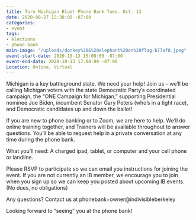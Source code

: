```yaml
---
title: Turn Michigan Blue! Phone Bank Tues. Oct. 13
date: 2020-08-27 15:38:00 -07:00
categories:
- event
tags:
- elections
- phone bank
main-image: "/uploads/donkey%20&%20elephant%20on%20flag-b77af8.jpeg"
event-start-date: 2020-10-13 15:00:00 -07:00
event-end-date: 2020-10-13 17:00:00 -07:00
Location: Online, Virtual
---
```


Michigan is a key battleground state. We need your help! Join us – we’ll be calling Michigan voters with the state Democratic Party’s coordinated campaign, the “ONE Campaign for Michigan,” supporting Presidential nominee Joe Biden, incumbent Senator Gary Peters (who’s in a tight race), and Democratic candidates up and down the ballot!

If you are new to phone banking or to Zoom, we are here to help. We’ll do online training together, and Trainers will be available throughout to answer questions. You’ll be able to request help in a private conversation at any time during the phone bank.

What you’ll need: A charged ipad, tablet, or computer and your cell phone or landline.

Please RSVP to participate so we can email you instructions for joining the event. If you are not currently an IB member, we encourage you to join when you sign up so we can keep you posted about upcoming IB events.  (No dues, no obligations)

Any questions? Contact us at phonebank\+owner@indivisibleberkeley

Looking forward to “seeing” you at the phone bank!